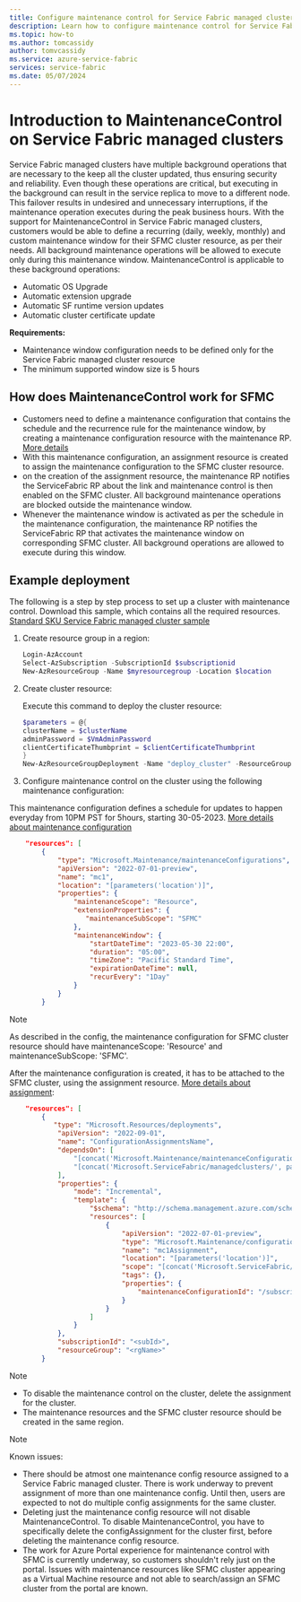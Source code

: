 ```yaml
---
title: Configure maintenance control for Service Fabric managed cluster
description: Learn how to configure maintenance control for Service Fabric managed cluster
ms.topic: how-to
ms.author: tomcassidy
author: tomvcassidy
ms.service: azure-service-fabric
services: service-fabric
ms.date: 05/07/2024
---
```


# Introduction to MaintenanceControl on Service Fabric managed clusters
Service Fabric managed clusters have multiple background operations that are necessary to the keep all the cluster updated, thus ensuring security and reliability. Even though these operations are critical, but executing in the background can result in the service replica to move to a different node. This failover results in 
undesired and unnecessary interruptions, if the maintenance operation executes during the peak business hours. With the support for MaintenanceControl in Service Fabric managed clusters, customers would be able to define a recurring (daily, weekly, monthly) and custom maintenance window for their SFMC cluster resource, 
as per their needs. All background maintenance operations will be allowed to execute only during this maintenance window. MaintenanceControl is applicable to these background operations:
* Automatic OS Upgrade
* Automatic extension upgrade
* Automatic SF runtime version updates
* Automatic cluster certificate update

**Requirements:**
* Maintenance window configuration needs to be defined only for the Service Fabric managed cluster resource
* The minimum supported window size is 5 hours

## How does MaintenanceControl work for SFMC
* Customers need to define a maintenance configuration that contains the schedule and the recurrence rule for the maintenance window, by creating a maintenance configuration resource with the maintenance RP. [More details](../virtual-machines/maintenance-and-updates.md)
* With this maintenance configuration, an assignment resource is created to assign the maintenance configuration to the SFMC cluster resource.
* on the creation of the assignment resource, the maintenance RP notifies the ServiceFabric RP about the link and maintenance control is then enabled on the SFMC cluster. All background maintenance operations are blocked outside the maintenance window.
* Whenever the maintenance window is activated as per the schedule in the maintenance configuration, the maintenance RP notifies the ServiceFabric RP that activates the maintenance window on corresponding SFMC cluster. All background operations are allowed to execute during this window.

## Example deployment
The following is a step by step process to set up a cluster with maintenance control.
Download this sample, which contains all the required resources. [Standard SKU Service Fabric managed cluster sample](https://github.com/Azure-Samples/service-fabric-cluster-templates/tree/master/SF-Managed-Standard-SKU-1-NT-MRP)

1) Create resource group in a region:

   ```powershell
   Login-AzAccount
   Select-AzSubscription -SubscriptionId $subscriptionid
   New-AzResourceGroup -Name $myresourcegroup -Location $location
   ```

2) Create cluster resource:

   Execute this command to deploy the cluster resource:

   ```powershell
   $parameters = @{
   clusterName = $clusterName
   adminPassword = $VmAdminPassword
   clientCertificateThumbprint = $clientCertificateThumbprint
   }
   New-AzResourceGroupDeployment -Name "deploy_cluster" -ResourceGroupName $resourceGroupName -TemplateFile .\azuredeploy.json -TemplateParameterObject $parameters -Verbose
   ```

3) Configure maintenance control on the cluster using the following maintenance configuration:

This maintenance configuration defines a schedule for updates to happen everyday from 10PM PST for 5hours, starting 30-05-2023. [More details about maintenance configuration](/azure/templates/microsoft.maintenance/maintenanceconfigurations)

```JSON
    "resources": [
        {
            "type": "Microsoft.Maintenance/maintenanceConfigurations",
            "apiVersion": "2022-07-01-preview",
            "name": "mc1",
            "location": "[parameters('location')]",
            "properties": {
                "maintenanceScope": "Resource",
                "extensionProperties": {
                   "maintenanceSubScope": "SFMC"
                },
                "maintenanceWindow": {
                    "startDateTime": "2023-05-30 22:00",
                    "duration": "05:00",
                    "timeZone": "Pacific Standard Time",
                    "expirationDateTime": null,
                    "recurEvery": "1Day"
                }
            }
        }
```

>[!NOTE]
> As described in the config, the maintenance configuration for SFMC cluster resource should have maintenanceScope: 'Resource' and maintenanceSubScope: 'SFMC'.

After the maintenance configuration is created, it has to be attached to the SFMC cluster, using the assignment resource. [More details about assignment](/azure/templates/microsoft.maintenance/configurationassignments):

```JSON
    "resources": [
        { 
           "type": "Microsoft.Resources/deployments",
            "apiVersion": "2022-09-01",
            "name": "ConfigurationAssignmentsName",
            "dependsOn": [
                "[concat('Microsoft.Maintenance/maintenanceConfigurations/', 'mc1')]",
                "[concat('Microsoft.ServiceFabric/managedclusters/', parameters('clusterName'))]"
            ],
            "properties": {
                "mode": "Incremental",
                "template": {
                    "$schema": "http://schema.management.azure.com/schemas/2019-04-01/deploymentTemplate.json#",
                    "resources": [
                        {
                            "apiVersion": "2022-07-01-preview",
                            "type": "Microsoft.Maintenance/configurationAssignments",
                            "name": "mc1Assignment",
                            "location": "[parameters('location')]",
                            "scope": "[concat('Microsoft.ServiceFabric/managedclusters/', parameters('clusterName'))]",
                            "tags": {},
                            "properties": {
                                "maintenanceConfigurationId": "/subscriptions/<subId>/resourcegroups/<rgName>/providers/microsoft.maintenance/maintenanceconfigurations/mc1"
                            }
                        }
                    ]
                }
            },
            "subscriptionId": "<subId>",
            "resourceGroup": "<rgName>"
        }
```

>[!NOTE]
>* To disable the maintenance control on the cluster, delete the assignment for the cluster.
>* The maintenance resources and the SFMC cluster resource should be created in the same region.

>[!NOTE]
>Known issues:
>* There should be atmost one maintenance config resource assigned to a Service Fabric managed cluster. There is work underway to prevent assignment of more than one maintenance config. Until then, users are expected to not do multiple config assignments for the same cluster.
>* Deleting just the maintenance config resource will not disable MaintenanceControl. To disable MaintenanceControl, you have to specifically delete the configAssignment for the cluster first, before deleting the maintenance config resource.
>* The work for Azure Portal experience for maintenance control with SFMC is currently underway, so customers shouldn't rely just on the portal. Issues with maintenance resources like SFMC cluster appearing as a Virtual Machine resource and not able to search/assign an SFMC cluster from the portal are known.
